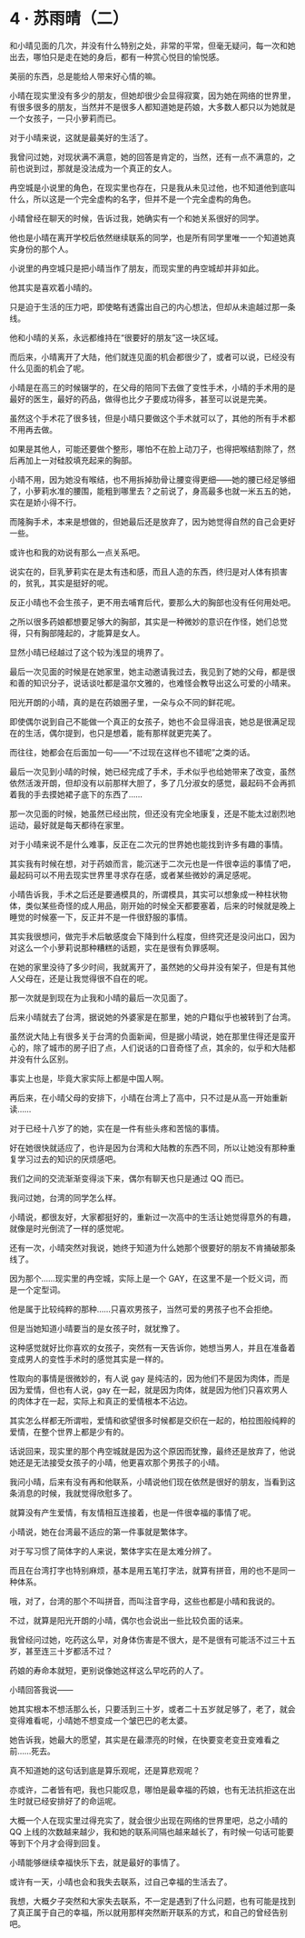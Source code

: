# 4 · 苏雨晴（二）

和小晴见面的几次，并没有什么特别之处，非常的平常，但毫无疑问，每一次和她出去，哪怕只是走在她的身后，都有一种赏心悦目的愉悦感。

美丽的东西，总是能给人带来好心情的嘛。

小晴在现实里没有多少的朋友，但她却很少会显得寂寞，因为她在网络的世界里，有很多很多的朋友，当然并不是很多人都知道她是药娘，大多数人都只以为她就是一个女孩子，一只小萝莉而已。

对于小晴来说，这就是最美好的生活了。

我曾问过她，对现状满不满意，她的回答是肯定的，当然，还有一点不满意的，之前也说到过，那就是没法成为一个真正的女人。

冉空城是小说里的角色，在现实里也存在，只是我从未见过他，也不知道他到底叫什么，所以这是一个完全虚构的名字，但并不是一个完全虚构的角色。

小晴曾经在聊天的时候，告诉过我，她确实有一个和她关系很好的同学。

他也是小晴在离开学校后依然继续联系的同学，也是所有同学里唯一一个知道她真实身份的那个人。

小说里的冉空城只是把小晴当作了朋友，而现实里的冉空城却并非如此。

他其实是喜欢着小晴的。

只是迫于生活的压力吧，即使略有透露出自己的内心想法，但却从未逾越过那一条线。

他和小晴的关系，永远都维持在“很要好的朋友”这一块区域。

而后来，小晴离开了大陆，他们就连见面的机会都很少了，或者可以说，已经没有什么见面的机会了呢。

小晴是在高三的时候辍学的，在父母的陪同下去做了变性手术，小晴的手术用的是最好的医生，最好的药品，做得也比夕子要成功得多，甚至可以说是完美。

虽然这个手术花了很多钱，但是小晴只要做这个手术就可以了，其他的所有手术都不用再去做。

如果是其他人，可能还要做个整形，哪怕不在脸上动刀子，也得把喉结割除了，然后再加上一对硅胶填充起来的胸部。

小晴不用，因为她没有喉结，也不用拆掉肋骨让腰变得更细——她的腰已经足够细了，小萝莉水准的腰围，能粗到哪里去？之前说了，身高最多也就一米五五的她，实在是娇小得不行。

而隆胸手术，本来是想做的，但她最后还是放弃了，因为她觉得自然的自己会更好一些。

或许也和我的劝说有那么一点关系吧。

说实在的，巨乳萝莉实在是太有违和感，而且人造的东西，终归是对人体有损害的，贫乳，其实是挺好的呢。

反正小晴也不会生孩子，更不用去哺育后代，要那么大的胸部也没有任何用处吧。

之所以很多药娘都想要足够大的胸部，其实是一种微妙的意识在作怪，她们总觉得，只有胸部隆起的，才能算是女人。

显然小晴已经越过了这个较为浅显的境界了。

最后一次见面的时候是在她家里，她主动邀请我过去，我见到了她的父母，都是很和善的知识分子，说话谈吐都是温尔文雅的，也难怪会教导出这么可爱的小晴来。

阳光开朗的小晴，真的是在药娘圈子里，一朵与众不同的鲜花呢。

即使偶尔说到自己不能做一个真正的女孩子，她也不会显得沮丧，她总是很满足现在的生活，偶尔提到，也只是想着，能有那样就更完美了。

而往往，她都会在后面加一句——“不过现在这样也不错呢”之类的话。

最后一次见到小晴的时候，她已经完成了手术，手术似乎也给她带来了改变，虽然依然活泼开朗，但却没有以前那样大胆了，多了几分淑女的感觉，最起码不会再抓着我的手去摸她裙子底下的东西了……

那一次见面的时候，她虽然已经出院，但还没有完全地康复，还是不能太过剧烈地运动，最好就是每天都待在家里。

对于小晴来说不是什么难事，反正在二次元的世界她也能找到许多有趣的事情。

其实我有时候在想，对于药娘而言，能沉迷于二次元也是一件很幸运的事情了吧，最起码可以不用去现实世界里寻求存在感，或者某些微妙的满足感呢。

小晴告诉我，手术之后还是要通模具的，所谓模具，其实可以想象成一种柱状物体，类似某些奇怪的成人用品，刚开始的时候全天都要塞着，后来的时候就是晚上睡觉的时候塞一下，反正并不是一件很舒服的事情。

其实我很想问，做完手术后敏感度会下降到什么程度，但终究还是没问出口，因为对这么一个小萝莉说那种糟糕的话题，实在是很有负罪感啊。

在她的家里没待了多少时间，我就离开了，虽然她的父母并没有架子，但是有其他人父母在，还是让我觉得很不自在的呢。

那一次就是到现在为止我和小晴的最后一次见面了。

后来小晴就去了台湾，据说她的外婆家是在那里，她的户籍似乎也被转到了台湾。

虽然说大陆上有很多关于台湾的负面新闻，但是据小晴说，她在那里住得还是蛮开心的，除了城市的房子旧了点，人们说话的口音奇怪了点，其余的，似乎和大陆都并没有什么区别。

事实上也是，毕竟大家实际上都是中国人啊。

再后来，在小晴父母的安排下，小晴在台湾上了高中，只不过是从高一开始重新读……

对于已经十八岁了的她，实在是一件有些头疼和苦恼的事情。

好在她很快就适应了，也许是因为台湾和大陆教的东西不同，所以让她没有那种重复学习过去的知识的厌烦感吧。

我们之间的交流渐渐变得淡下来，偶尔有聊天也只是通过 QQ 而已。

我问过她，台湾的同学怎么样。

小晴说，都很友好，大家都挺好的，重新过一次高中的生活让她觉得意外的有趣，就像是时光倒流了一样的感觉呢。

还有一次，小晴突然对我说，她终于知道为什么她那个很要好的朋友不肯捅破那条线了。

因为那个……现实里的冉空城，实际上是一个 GAY，在这里不是一个贬义词，而是一个定型词。

他是属于比较纯粹的那种……只喜欢男孩子，当然可爱的男孩子也不会拒绝。

但是当她知道小晴要当的是女孩子时，就犹豫了。

这种感觉就好比你喜欢的女孩子，突然有一天告诉你，她想当男人，并且在准备着变成男人的变性手术时的感觉其实是一样的。

性取向的事情是很微妙的，有人说 gay 是纯洁的，因为他们不是因为肉体，而是因为爱情，但也有人说，gay 在一起，就是因为肉体，就是因为他们只喜欢男人的肉体才在一起，实际上和真正的爱情根本不沾边。

其实怎么样都无所谓啦，爱情和欲望很多时候都是交织在一起的，柏拉图般纯粹的爱情，在整个世界上都是少有的。

话说回来，现实里的那个冉空城就是因为这个原因而犹豫，最终还是放弃了，他说她还是无法接受女孩子的小晴，他更喜欢那个男孩子的小晴。

我问小晴，后来有没有再和他联系，小晴说他们现在依然是很好的朋友，当看到这条消息的时候，我就觉得欣慰多了。

就算没有产生爱情，有友情相互连接着，也是一件很幸福的事情了呢。

小晴说，她在台湾最不适应的第一件事就是繁体字。

对于写习惯了简体字的人来说，繁体字实在是太难分辨了。

而且在台湾打字也特别麻烦，基本是用五笔打字法，就算有拼音，用的也不是同一种体系。

哦，对了，台湾的那个不叫拼音，而叫注音字母，这些也都是小晴和我说的。

不过，就算是阳光开朗的小晴，偶尔也会说出一些比较负面的话来。

我曾经问过她，吃药这么早，对身体伤害是不很大，是不是很有可能活不过三十五岁，甚至连三十岁都活不过？

药娘的寿命本就短，更别说像她这样这么早吃药的人了。

小晴回答我说——

她其实根本不想活那么长，只要活到三十岁，或者二十五岁就足够了，老了，就会变得难看呢，小晴她不想变成一个皱巴巴的老太婆。

她告诉我，她最大的愿望，其实是在最漂亮的时候，在快要变老变丑变难看之前……死去。

真不知道她的这句话到底是算乐观呢，还是算悲观呢？

亦或许，二者皆有吧，我也只能叹息，哪怕是最幸福的药娘，也有无法抗拒这在出生时就已经安排好了的命运呢。

大概一个人在现实里过得充实了，就会很少出现在网络的世界里吧，总之小晴的 QQ 上线的次数越来越少，我和她的联系间隔也越来越长了，有时候一句话可能要等到下个月才会得到回复。

小晴能够继续幸福快乐下去，就是最好的事情了。

或许有一天，小晴也会和我失去联系，过自己幸福的生活去了。

我想，大概夕子突然和大家失去联系，不一定是遇到了什么问题，也有可能是找到了真正属于自己的幸福，所以就用那样突然断开联系的方式，和自己的曾经告别吧。
